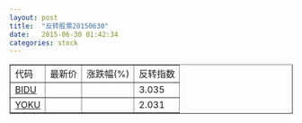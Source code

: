 ```yaml
---
layout: post
title:  "反转股票20150630"
date:   2015-06-30 01:42:34
categories: stock
---
```


<script type="text/javascript">
var stockList = []
stockList.push('gb_bidu');
stockList.push('gb_yoku');
</script>

<table border="1">
 <tr>
 <td>代码</td>
  <td>最新价</td>
  <td>涨跌幅(%)</td>
 <td>反转指数</td>
</tr>
  <tr id="bidu"><td><a href="http://stock.finance.sina.com.cn/usstock/quotes/BIDU.html" target="_blank">BIDU</a></td><td></td><td></td><td>3.035</td></tr>
  <tr id="yoku"><td><a href="http://stock.finance.sina.com.cn/usstock/quotes/YOKU.html" target="_blank">YOKU</a></td><td></td><td></td><td>2.031</td></tr>
</table>
